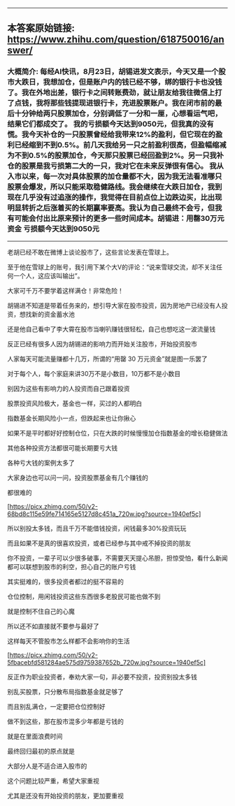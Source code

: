 ----------------------------------------
## 本答案原始链接: https://www.zhihu.com/question/618750016/answer/
### 大概简介: 每经AI快讯，8月23日，胡锡进发文表示，今天又是一个股市大跌日，我想加仓，但是账户内的钱已经不够，绑的银行卡也没钱了。我在外地出差，银行卡之间转账费劲，就让朋友给我往微信上打了点钱，我将那些钱提现进银行卡，充进股票账户。我在闭市前的最后十分钟给两只股票加仓，分别调低了一分和一厘，心想看运气吧，结果它们都成交了。 我的亏损额今天达到9050元，但我真的没有慌。我今天补仓的一只股票曾经给我带来12%的盈利，但它现在的盈利已经缩到不到0.5%。前几天我给另一只之前盈利很高，但盈幅缩减为不到0.5%的股票加仓，今天那只股票已经回盈到2%。另一只我补仓的股票是我亏损第二大的一只，我对它在未来反弹很有信心。 我从入市以来，每一次对具体股票的加仓量都不大，因为我无法看准哪只股票会爆发，所以只能采取稳健路线。我会继续在大跌日加仓，我到现在几乎没有过追涨的操作，我觉得在目前点位上边跌边买，比出现明显转折之后涨着买的长期赢率要高。我认为自己最终不会亏，但我有可能会付出比原来预计的更多一些时间成本。胡锡进：用罄30万元资金 亏损额今天达到9050元
----------------------------------------
老胡已经不敢在微博上谈论股市了，这些言论发表在雪球上。

至于他在雪球上的账号，我引用下某个大V的评论：“说来雪球交流，却不关注任何一个人，这应该叫输出”。

大家可千万不要学着这样满仓！非常危险！

胡锡进不知道是带着任务来的，想引导大家在股市投资，因为房地产已经没有人投资，想找新的资金蓄水池

还是他自己看中了李大霄在股市当喇叭赚钱很轻松，自己也想吃这一波流量钱

反正已经有很多人因为胡锡进的影响力而开始关注股市，开始投资股市

人家每天可能流量赚都十几万，所谓的“用罄 30 万元资金”就是图一乐罢了

对于每个人，每个家庭来讲30万不是小数目，10万都不是小数目

别因为这些有影响力的人投资而自己跟着投资




股票投资风险极大，基金也一样，买过的人都明白

指数基金长期风险小一点，但跌起来也让你揪心

如果不是平时都好好控制仓位，只在大跌的时候慢慢加仓指数基金的增长稳健做法

其他各种投资方法都很可能长期要亏大钱

各种亏大钱的案例太多了

大家身边也可以问一问，投资股票基金有几个赚钱的

都很难的

[https://picx.zhimg.com/50/v2-68bd8c115e59fe714165e5127d8c451a_720w.jpg?source=1940ef5c]




所以别投太多钱，而且千万不能借钱投资，闲钱最多30%投资玩玩

而且如果不是真的很喜欢投资，或者已经参与其中戒不掉投资的朋友

你不投资，一辈子可以少很多破事，不需要天天提心吊胆，担惊受怕，看什么新闻都可以联想到股市的利空，担心自己的账户亏钱

其实挺难的，很多投资者都过的挺不容易的

仓位控制，用闲钱投资这些东西很多老股民可能也做不到

就是控制不住自己的心魔

所以还不如直接就不要参与最好了

这样每天不管股市怎么样都不会影响你的生活

[https://picx.zhimg.com/50/v2-5fbacebfd581284ae575d9759387652b_720w.jpg?source=1940ef5c]

反正作为职业投资者，奉劝大家一句，非必要不投资，投资别投太多钱

别乱买股票，只分散布局指数基金就足够了

而且别乱满仓，一定要把仓位控制好

做不到这些，那在股市混多少年都是亏钱的

就是在里面浪费时间

最终回归最初的原点就是

大部分人是不适合进入股市的

这个问题比较严重，希望大家重视

尤其是还没有开始投资的朋友，更加要重视